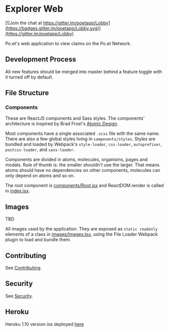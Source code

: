 # Explorer Web

[![Join the chat at https://gitter.im/poetapp/Lobby](https://badges.gitter.im/poetapp/Lobby.svg)](https://gitter.im/poetapp/Lobby)

Po.et's web application to view claims on the Po.et Network.

## Development Process
All new features should be merged into master behind a feature toggle with it turned off by default. 

## File Structure

### Components

These are ReactJS components and Sass styles. The components' architecture is inspired by Brad Frost's [Atomic Design](http://bradfrost.com/blog/post/atomic-web-design/).

Most components have a single associated `.scss` file with the same name. There are also a few global styles living in `components/styles`. Styles are bundled and loaded by Webpack's `style-loader`, `css-loader`, `autoprefixer`, `postcss-loader`, and `sass-loader`.

Components are divided in atoms, molecules, organisms, pages and modals. Rule of thumb is: the smaller shouldn't use the larger. That means atoms should have no dependencies on other components, molecules can only depend on atoms and so on.

The root component is [components/Root.jsx](./src/components/Root.jsx) and ReactDOM.render is called in [index.jsx](./src/index.jsx).

## Images

TBD

All images used by the application. They are exposed as `static readonly` elements of a class in [images/Images.tsx](./src/images/Images.tsx), using the File Loader Webpack plugin to load and bundle them.

## Contributing

See [Contributing](https://github.com/poetapp/documentation/blob/master/CONTRIBUTING.md).

## Security

See [Security](https://github.com/poetapp/documentation/blob/master/SECURITY.md).

## Heroku

Heroku 1.10 version ios deployed [here](https://explorer-web.herokuapp.com/)
